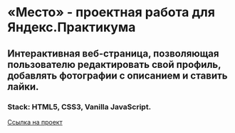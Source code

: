 # «Место» - проектная работа для Яндекс.Практикума

## Интерактивная веб-страница, позволяющая пользователю редактировать свой профиль, добавлять фотографии с описанием и ставить лайки.

### Stack: HTML5, CSS3, Vanilla JavaScript.

[Ссылка на проект](https://pawnchow.github.io/mesto/)